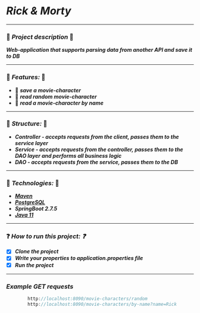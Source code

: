 #  ***Rick & Morty***
___
### :pushpin: ***Project description*** :pushpin:
***Web-application that supports parsing data from another API and save it to DB***
___
### :bookmark: ***Features:*** :bookmark:
+ :notebook: ***save a movie-character***
+ :notebook: ***read random movie-character***
+ :notebook: ***read a movie-character by name***
___
### :open_file_folder: ***Structure:*** :open_file_folder:
+ ***Controller - accepts requests from the client, passes them to the service layer***
+ ***Service - accepts requests from the controller, passes them to the DAO layer and performs all business logic***
+ ***DAO - accepts requests from the service, passes them to the DB***
___
### :page_with_curl: ***Technologies:*** :page_with_curl:
+ ***[Maven](https://maven.apache.org/download.cgi)***
+ ***[PostgreSQL](https://www.postgresql.org/download/)***
+ ***SpringBoot 2.7.5***
+ ***[Java 11](https://www.oracle.com/java/technologies/javase/jdk11-archive-downloads.html)***
___
### :question: ***How to run this project: :question:***
- [x] ***Clone the project***
- [x] ***Write your properties to application.properties file***
- [x] ***Run the project***    
___
###  ***Example GET requests***
```java
        http://localhost:8090/movie-characters/random
        http://localhost:8090/movie-characters/by-name?name=Rick
```
